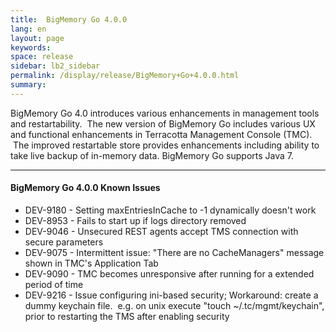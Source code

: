 ```yaml
---
title:  BigMemory Go 4.0.0  
lang: en
layout: page
keywords:
space: release
sidebar: lb2_sidebar
permalink: /display/release/BigMemory+Go+4.0.0.html
summary:
---
```


BigMemory Go 4.0 introduces various enhancements in management tools and restartability.  The new version of BigMemory Go includes various UX and functional enhancements in Terracotta Management Console (TMC).  The improved restartable store provides enhancements including ability to take live backup of in-memory data. BigMemory Go supports Java 7. 

* * *

#### BigMemory Go 4.0.0 Known Issues

*   DEV-9180 - Setting maxEntriesInCache to -1 dynamically doesn't work
*   DEV-8953 - Fails to start up if logs directory removed 
*   DEV-9046 - Unsecured REST agents accept TMS connection with secure parameters
*   DEV-9075 - Intermittent issue: "There are no CacheManagers" message shown in TMC's Application Tab
*   DEV-9090 - TMC becomes unresponsive after running for a extended period of time
*   DEV-9216 - Issue configuring ini-based security; Workaround: create a dummy keychain file.  e.g. on unix execute "touch ~/.tc/mgmt/keychain", prior to restarting the TMS after enabling security


